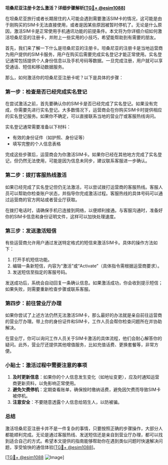 **坦桑尼亚注册卡怎么激活？详细步骤解析[[TG💪+ @esim1088](https://t.me/s/esim1088)]**

在坦桑尼亚旅行或者长期居住的人可能会遇到需要激活SIM卡的情况，这可能是由于刚购买的SIM卡无法直接使用，或者是因某些原因被暂时停机了。无论是什么原因，激活SIM卡是正常使用手机通讯功能的前提条件。本文将为你详细介绍如何激活坦桑尼亚的注册卡，并附上一些实用的小技巧，希望能帮助到有需要的朋友。

首先，我们来了解一下什么是坦桑尼亚的注册卡。坦桑尼亚的注册卡是当地运营商为用户提供的SIM卡服务，用户在购买后需要完成实名登记才能正常使用。实名登记通常包括提供个人身份信息以及手机号码等数据。一旦完成注册，用户就可以享受通话、短信和移动数据服务。

那么，如何激活你的坦桑尼亚注册卡呢？以下是具体的步骤：

### 第一步：检查是否已经完成实名登记

在尝试激活之前，首先要确认你的SIM卡是否已经完成了实名登记。如果没有完成，你需要先进行实名登记。大多数情况下，运营商会在你购买SIM卡时提供相应的实名登记服务。如果你不确定，可以直接联系当地的营业厅或客服热线询问。

实名登记通常需要准备以下材料：
- 有效的身份证件（如护照、身份证等）
- 填写完整的个人信息表格

完成这些步骤后，运营商会为你激活SIM卡。如果你已经在其他地方完成了实名登记，但仍然无法使用，可能是因为信息未同步，建议联系客服进一步确认。

### 第二步：拨打客服热线激活

如果已经完成了实名登记但仍无法激活，可以尝试拨打运营商的客服热线。客服人员可以帮助你检查账户状态，并指导你完成激活过程。客服热线的具体号码可以通过运营商的官方网站或者营业厅获取。

在拨打电话时，请确保手机已连接到网络，以便顺利接通。与客服沟通时，准备好你的SIM卡信息和身份证明文件，这样可以加快处理速度。

### 第三步：发送激活短信

有些运营商允许用户通过发送特定格式的短信来激活SIM卡。具体的操作方法如下：
1. 打开手机短信功能。
2. 编辑一条新短信，内容为“激活”或“Activate”（具体指令需根据运营商要求）。
3. 发送短信至指定的客服号码。

发送成功后，系统会自动回复一条确认信息。如果激活成功，你会收到提示短信；如果失败，则需要重新检查步骤或联系客服。

### 第四步：前往营业厅办理

如果你尝试了上述方法仍然无法激活SIM卡，那么最好的办法就是亲自前往运营商的营业厅办理。带上你的身份证件和SIM卡，工作人员会帮你检查问题所在并协助解决。

在营业厅，你可以询问工作人员关于SIM卡激活的具体流程，他们会耐心解答你的疑问。此外，营业厅还提供其他增值服务，比如充值话费、更换套餐等，非常方便。

### 小贴士：激活过程中需要注意的事项

1. **及时更新信息**：如果你的个人信息发生变化（如地址变更），应及时通知运营商更新资料，以免影响正常使用。
2. **避免欠费停机**：定期查看账单，确保按时缴纳话费，避免因欠费而导致SIM卡被停机。
3. **注意安全**：不要随意透露个人信息给陌生人，以防被骗。

### 总结

激活坦桑尼亚注册卡并不是一件复杂的事情，只要按照正确的步骤操作，大部分人都能顺利完成。无论是通过客服热线、发送短信还是亲自到营业厅办理，都可以找到适合自己的方式。希望本文提供的指南能够帮助你在遇到类似问题时快速解决问题，享受愉快的通信体验[[TG💪+ @esim1088](https://t.me/s/esim1088)]。

[[TG💪+ @esim1088](https://t.me/s/esim1088) ![Image](https://i.postimg.cc/4NQfJmqS/Snipaste-2025-05-13-00-14-12.png)]